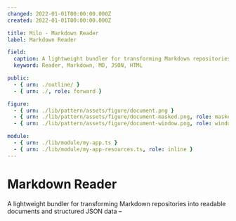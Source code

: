 ```yaml
---
changed: 2022-01-01T00:00:00.000Z
created: 2022-01-01T00:00:00.000Z

title: Milo - Markdown Reader
label: Markdown Reader

field:
  caption: A lightweight bundler for transforming Markdown repositories into readable documents and structured JSON data –
  keyword: Reader, Markdown, MD, JSON, HTML

public:
  - { urn: ./outline/ }
  - { urn: ./, role: forward }

figure:
  - { urn: ./lib/pattern/assets/figure/document.png }
  - { urn: ./lib/pattern/assets/figure/document-masked.png, role: masked }
  - { urn: ./lib/pattern/assets/figure/document-window.png, role: window }

module:
  - { urn: ./lib/module/my-app.ts }
  - { urn: ./lib/module/my-app-resources.ts, role: inline }
---
```


# Markdown Reader

A lightweight bundler for transforming Markdown repositories into readable documents and structured JSON data –
